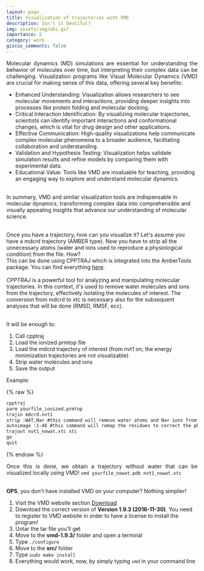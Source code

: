 ```yaml
---
layout: page
title: Visualization of trajectories with VMD
description: Isn't it beutiful?
img: assets/img/ubi.gif
importance: 2
category: work
giscus_comments: false
---
```


<p style="text-align: justify;">
Molecular dynamics (MD) simulations are essential for understanding the behavior of molecules over time, but interpreting their complex data can be challenging. Visualization programs like Visual Molecular Dynamics (VMD) are crucial for making sense of this data, offering several key benefits:
<br>
<ul>
<li>Enhanced Understanding: Visualization allows researchers to see molecular movements and interactions, providing deeper insights into processes like protein folding and molecular docking.</li>
<li>Critical Interaction Identification: By visualizing molecular trajectories, scientists can identify important interactions and conformational changes, which is vital for drug design and other applications.</li>
<li>Effective Communication: High-quality visualizations help communicate complex molecular phenomena to a broader audience, facilitating collaboration and understanding.</li>
<li>Validation and Hypothesis Testing: Visualization helps validate simulation results and refine models by comparing them with experimental data.</li>
<li>Educational Value: Tools like VMD are invaluable for teaching, providing an engaging way to explore and understand molecular dynamics.</li>
</ul>
<br>
In summary, VMD and similar visualization tools are indispensable in molecular dynamics, transforming complex data into comprehensible and visually appealing insights that advance our understanding of molecular science.<br><br>

Once you have a trajectory, how can you visualize it? Let's assume you have a mdcrd trajectory (AMBER type). Now you have to strip all the unnecessary atoms (water and ions used to reproduce a physiological condition) from the file. How?<br>
This can be done using CPPTRAJ which is integrated into the AmberTools package. You can find everything <a href="https://ambermd.org/tutorials/basic/tutorial0/">here</a>.<br><br>
<i>CPPTRAJ</i> is a powerful tool for analyzing and manipulating molecular trajectories. In this context, it's used to remove water molecules and ions from the trajectory, effectively isolating the molecules of interest. The conversion from mdcrd to xtc is necessary also for the subsequent analyses that will be done (RMSD, RMSF, ecc). <br><br>

It will be enough to:
<ol>
<li>Call cpptraj</li>
<li>Load the ionized prmtop file</li>
<li>Load the mdcrd trajectory of interest (from nvt1 on; the energy minimization trajectories are not visualizable)</li>
<li>Strip water molecules and ions</li>
<li>Save the output</li>
</ol>
</p>

Example:

{% raw %}
```html
cpptraj
parm yourfile_ionized.prmtop
trajin mdcrd.nvt1
strip :WAT,Na+ #this command will remove water atoms and Na+ ions from the trajectory
autoimage :1-46 #this command will remap the residues to correct the pbc problems
trajout nvt1_nowat.xtc xtc
go
quit
```
{% endraw %}
<br>

<p style="text-align: justify;">
Once this is done, we obtain a trajectory without water that can be visualized locally using VMD!
<code>vmd yourfile_nowat.pdb nvt1_nowat.xtc</code><br><br>

<b>OPS</b>, you don't have installed VMD on your computer? Nothing simplier!<br>
<ol>
<li> Visit the VMD website section <a href="https://www.ks.uiuc.edu/Development/Download/download.cgi?PackageName=VMD">Download</a></li>
<li> Download the correct version of <b>Version 1.9.3 (2016-11-30)</b>. You need to register to VMD website in order to have a license to install the program!</li>
<li> Untar the tar file you'll get</li>
<li> Move to the <b>vmd-1.9.3/</b> folder and open a terminal</li>
<li> Type <code>./configure</code></li>
<li> Move to the <b>src/</b> folder</li>
<li> Type <code>sudo make install</code></li>
<li> Everything would work, now, by simply typing <code>vmd</code> in your command line</li>
</ol>
</p>
